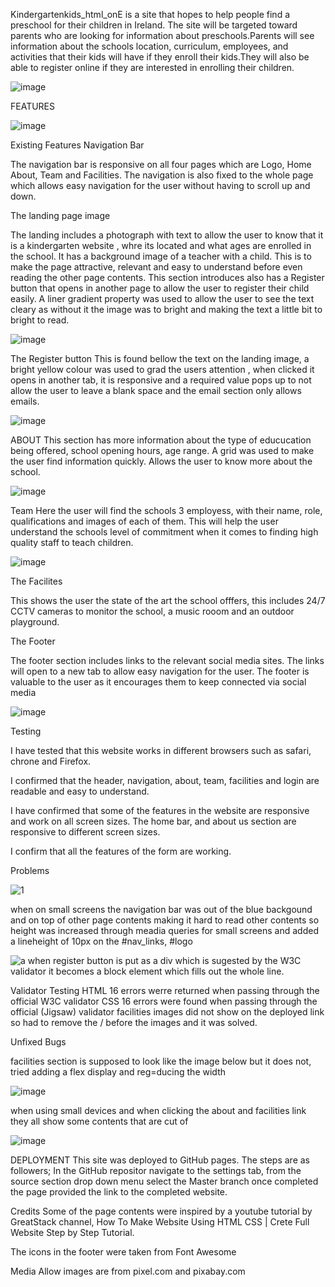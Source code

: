  Kindergartenkids_html_onE is a site that hopes to help people find  a preschool for their children in Ireland. The site will be targeted toward parents who are looking for information about preschools.Parents will see information about the schools location, curriculum, employees, and activities that their kids will have if they enroll their kids.They will also be able to register online if they are interested in enrolling their children.


 ![image](https://github.com/kefeletswe/kindergartenkids_html_one/assets/109689817/60f262b9-84c4-443a-b52d-7b599456e0cf)




FEATURES

![image](https://github.com/kefeletswe/kindergartenkids_html_one/assets/109689817/74da4f10-32d3-4885-baba-10f23144e4d9)



Existing Features
Navigation Bar

The navigation bar is responsive on all four pages which are Logo,  Home  About, Team and Facilities. The navigation is also fixed to the whole page which allows easy navigation for the user without having to scroll up and down. 

The landing page image

The landing includes a photograph with text  to allow the user to know that it is a kindergarten website , whre its located and what ages are enrolled in the school. 
It has a background image of a teacher with a child. This is to make the page attractive, relevant and easy to understand before even reading the other  page contents.
This section introduces also has a Register button that opens in another page to allow the user to register their child easily. A liner gradient property was used to allow the user to see the text cleary as without it the image was to bright and making the text a little bit to bright to read.




![image](https://github.com/kefeletswe/kindergartenkids_html_one/assets/109689817/5b8486d3-161b-450a-a33a-82569c9672a0)





The Register button
This is found bellow the text on the landing image, a bright yellow colour was used to grad the users attention , when clicked it opens in another tab, it is responsive and a required value pops up to not allow the user to leave a blank space and the email section only allows emails.


![image](https://github.com/kefeletswe/kindergartenkids_html_one/assets/109689817/eab68b4f-17b5-47bc-b211-bcef60d5cc07)




ABOUT 
This section has  more information about the type of educucation being offered, school opening hours, age range. A grid was used to make the user find information quickly. Allows the user to know more about the school.


![image](https://github.com/kefeletswe/kindergartenkids_html_one/assets/109689817/c905facb-6bf7-4603-a980-d80aaa4fdadc)



Team
Here the user will find the schools 3 employess, with their name, role, qualifications and images of each of them. This will help the user understand the schools level of commitment when it comes to finding high quality staff to teach children.



![image](https://github.com/kefeletswe/kindergartenkids_html_one/assets/109689817/eaa057f7-cc3b-43b0-af0b-b1be59782197)



The Facilites

This shows the user the state of the art the school offfers, this includes 24/7 CCTV cameras to monitor the school, a music rooom and an outdoor playground.



The Footer

The footer section includes links to the relevant social media sites. The links will open to a new tab to allow easy navigation for the user.
The footer is valuable to the user as it encourages them to keep connected via social media



![image](https://github.com/kefeletswe/kindergartenkids_html_one/assets/109689817/1c39e069-d765-4679-898f-bf0be7da38da)




Testing

I have tested that this website works in different browsers such as safari, chrone and Firefox.

I confirmed that the header, navigation, about, team, facilities and login are readable and easy to understand.

I have confirmed that some of the features in the website are responsive and work on all screen sizes. The home bar, and about us section are responsive to different screen sizes.

I confirm that all the features of the form are working.


Problems

![1](https://github.com/kefeletswe/kindergartenkids_html_one/assets/109689817/eff44225-0563-4ee6-8c2a-464a7c4f2ad3)

when on small screens the navigation bar was out of the blue backgound and on top of other page contents making it hard to read other contents so height was increased through meadia queries for small screens and added a lineheight of 10px on the  #nav_links, #logo

![a](https://github.com/kefeletswe/kindergartenkids_html_one/assets/109689817/f659b747-c1a3-4c80-a019-7060d90406f8)
 when register button is put as a div which is sugested by the W3C validator it becomes a block element which fills out the whole line.


Validator Testing
HTML
16 errors werre returned when passing through the official W3C validator
CSS
16 errors were found when passing through the official (Jigsaw) validator
facilities images did not show on the deployed link so had to remove the / before the images and it was solved.



Unfixed Bugs

facilities section is supposed to look like the image below but it does not, tried adding a flex display and reg=ducing the width


![image](https://github.com/kefeletswe/kindergartenkids_html_one/assets/109689817/e6caf812-c09c-4413-b10d-993497a00f63)



when using small devices and when clicking the about and facilities link they all show some contents that are cut of

![image](https://github.com/kefeletswe/kindergartenkids_html_one/assets/109689817/6d2e7b3c-c501-48f9-a8bf-e4a0636564b1)





DEPLOYMENT
This site was deployed to GitHub pages. The steps are as followers;
In the GitHub repositor navigate to the settings tab, from the source section drop down menu select the Master branch once completed the  page provided the link to the completed website.


Credits
Some of the page contents were inspired by a youtube tutorial by GreatStack channel, How To Make Website Using HTML CSS | Crete Full Website Step by Step Tutorial.

The icons in the footer were taken from Font Awesome


Media
Allow images are from pixel.com and pixabay.com
















